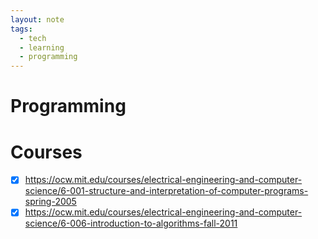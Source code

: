 ```yaml
---
layout: note
tags:
  - tech
  - learning
  - programming
---
```


# Programming

# Courses

- [x] https://ocw.mit.edu/courses/electrical-engineering-and-computer-science/6-001-structure-and-interpretation-of-computer-programs-spring-2005
- [x] https://ocw.mit.edu/courses/electrical-engineering-and-computer-science/6-006-introduction-to-algorithms-fall-2011
